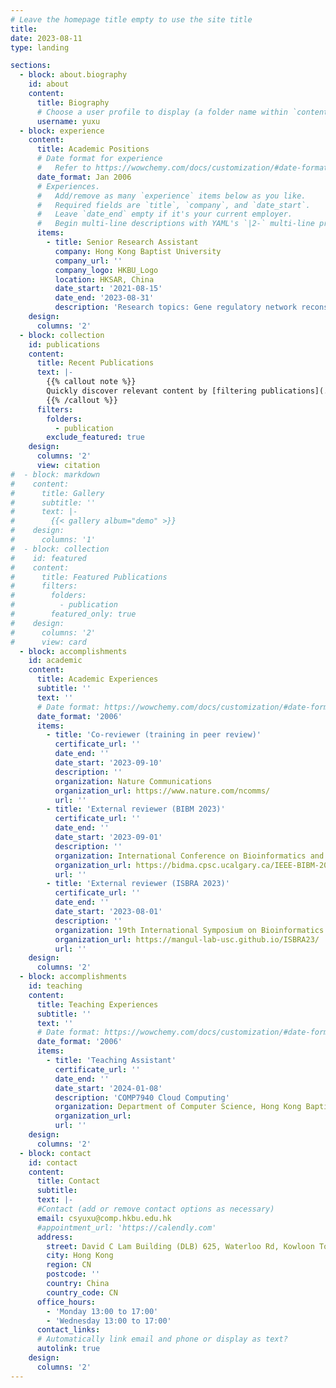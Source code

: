 ```yaml
---
# Leave the homepage title empty to use the site title
title:
date: 2023-08-11
type: landing

sections:
  - block: about.biography
    id: about
    content:
      title: Biography
      # Choose a user profile to display (a folder name within `content/authors/`)
      username: yuxu
  - block: experience
    content:
      title: Academic Positions
      # Date format for experience
      #   Refer to https://wowchemy.com/docs/customization/#date-format
      date_format: Jan 2006
      # Experiences.
      #   Add/remove as many `experience` items below as you like.
      #   Required fields are `title`, `company`, and `date_start`.
      #   Leave `date_end` empty if it's your current employer.
      #   Begin multi-line descriptions with YAML's `|2-` multi-line prefix.
      items:
        - title: Senior Research Assistant
          company: Hong Kong Baptist University 
          company_url: ''
          company_logo: HKBU_Logo
          location: HKSAR, China
          date_start: '2021-08-15'
          date_end: '2023-08-31'
          description: 'Research topics: Gene regulatory network reconstruction; Disease risk prediction'
    design:
      columns: '2'
  - block: collection
    id: publications
    content:
      title: Recent Publications
      text: |-
        {{% callout note %}}
        Quickly discover relevant content by [filtering publications](./publication/).
        {{% /callout %}}
      filters:
        folders:
          - publication
        exclude_featured: true
    design:
      columns: '2'
      view: citation
#  - block: markdown
#    content:
#      title: Gallery
#      subtitle: ''
#      text: |-
#        {{< gallery album="demo" >}}
#    design:
#      columns: '1'
#  - block: collection
#    id: featured
#    content:
#      title: Featured Publications
#      filters:
#        folders:
#          - publication
#        featured_only: true
#    design:
#      columns: '2'
#      view: card
  - block: accomplishments
    id: academic
    content:
      title: Academic Experiences
      subtitle: ''
      text: ''
      # Date format: https://wowchemy.com/docs/customization/#date-format
      date_format: '2006'
      items:
        - title: 'Co-reviewer (training in peer review)'
          certificate_url: ''
          date_end: ''
          date_start: '2023-09-10'
          description: ''
          organization: Nature Communications
          organization_url: https://www.nature.com/ncomms/
          url: ''
        - title: 'External reviewer (BIBM 2023)'
          certificate_url: ''
          date_end: ''
          date_start: '2023-09-01'
          description: ''
          organization: International Conference on Bioinformatics and Biomedicine
          organization_url: https://bidma.cpsc.ucalgary.ca/IEEE-BIBM-2023/
          url: ''
        - title: 'External reviewer (ISBRA 2023)'
          certificate_url: ''
          date_end: ''
          date_start: '2023-08-01'
          description: ''
          organization: 19th International Symposium on Bioinformatics Research and Applications
          organization_url: https://mangul-lab-usc.github.io/ISBRA23/
          url: ''
    design:
      columns: '2'
  - block: accomplishments
    id: teaching
    content:
      title: Teaching Experiences
      subtitle: ''
      text: ''
      # Date format: https://wowchemy.com/docs/customization/#date-format
      date_format: '2006'
      items:
        - title: 'Teaching Assistant'
          certificate_url: ''
          date_end: ''
          date_start: '2024-01-08'
          description: 'COMP7940 Cloud Computing'
          organization: Department of Computer Science, Hong Kong Baptist University
          organization_url: 
          url: ''
    design:
      columns: '2'
  - block: contact
    id: contact
    content:
      title: Contact
      subtitle:
      text: |-
      #Contact (add or remove contact options as necessary)
      email: csyuxu@comp.hkbu.edu.hk
      #appointment_url: 'https://calendly.com'
      address:
        street: David C Lam Building (DLB) 625, Waterloo Rd, Kowloon Tong
        city: Hong Kong
        region: CN
        postcode: ''
        country: China
        country_code: CN
      office_hours:
        - 'Monday 13:00 to 17:00'
        - 'Wednesday 13:00 to 17:00'
      contact_links:
      # Automatically link email and phone or display as text?
      autolink: true
    design:
      columns: '2'
---
```


